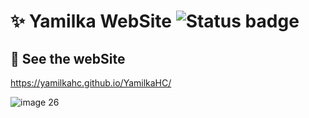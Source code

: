 ﻿# ✨ Yamilka WebSite ![Status badge](https://img.shields.io/badge/status-in%20progress-yellow)


<!-- ![Group 19](https://user-images.githubusercontent.com/83675050/178858907-f4c9ee3b-2c31-4698-ac5c-7c09cb3d2e7a.png) -->


## 🦀 See the webSite 

<https://yamilkahc.github.io/YamilkaHC/>

![image 26](https://user-images.githubusercontent.com/83675050/178858714-a7810ec1-40fb-437f-bbae-632b4076e63f.png)

<!-- [YamilkaHC](https://pokeapi.co/) -->

